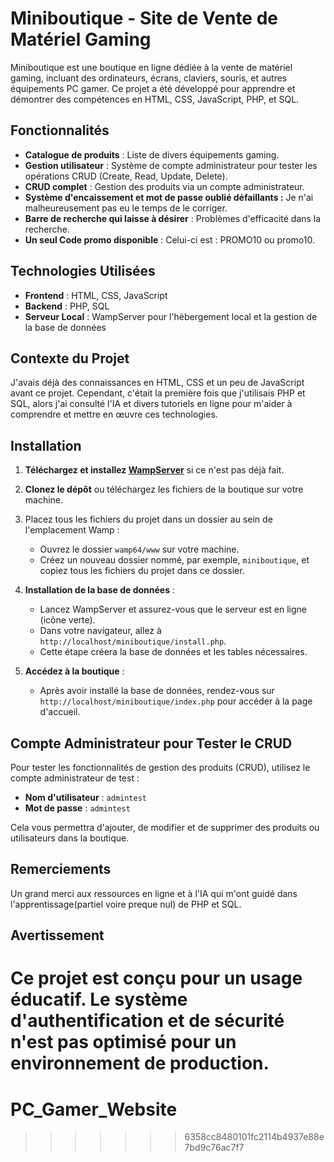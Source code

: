 # Miniboutique - Site de Vente de Matériel Gaming

Miniboutique est une boutique en ligne dédiée à la vente de matériel gaming, incluant des ordinateurs, écrans, claviers, souris, et autres équipements PC gamer. Ce projet a été développé pour apprendre et démontrer des compétences en HTML, CSS, JavaScript, PHP, et SQL.

## Fonctionnalités

- **Catalogue de produits** : Liste de divers équipements gaming.  
- **Gestion utilisateur** : Système de compte administrateur pour tester les opérations CRUD (Create, Read, Update, Delete).  
- **CRUD complet** : Gestion des produits via un compte administrateur.  
- **Système d'encaissement et mot de passe oublié défaillants :** Je n'ai malheureusement pas eu le temps de le corriger.  
- **Barre de recherche qui laisse à désirer** : Problèmes d'efficacité dans la recherche.  
- **Un seul Code promo disponible** : Celui-ci est : PROMO10 ou promo10. 


## Technologies Utilisées

- **Frontend** : HTML, CSS, JavaScript
- **Backend** : PHP, SQL
- **Serveur Local** : WampServer pour l'hébergement local et la gestion de la base de données

## Contexte du Projet

J'avais déjà des connaissances en HTML, CSS et un peu de JavaScript avant ce projet. Cependant, c'était la première fois que j'utilisais PHP et SQL, alors j'ai consulté l'IA et divers tutoriels en ligne pour m'aider à comprendre et mettre en œuvre ces technologies.

## Installation

1. **Téléchargez et installez [WampServer](https://www.wampserver.com/)** si ce n'est pas déjà fait.

2. **Clonez le dépôt** ou téléchargez les fichiers de la boutique sur votre machine.

3. Placez tous les fichiers du projet dans un dossier au sein de l'emplacement Wamp :
   - Ouvrez le dossier `wamp64/www` sur votre machine.
   - Créez un nouveau dossier nommé, par exemple, `miniboutique`, et copiez tous les fichiers du projet dans ce dossier.

4. **Installation de la base de données** :
   - Lancez WampServer et assurez-vous que le serveur est en ligne (icône verte).
   - Dans votre navigateur, allez à `http://localhost/miniboutique/install.php`.
   - Cette étape créera la base de données et les tables nécessaires.

5. **Accédez à la boutique** :
   - Après avoir installé la base de données, rendez-vous sur `http://localhost/miniboutique/index.php` pour accéder à la page d'accueil.

## Compte Administrateur pour Tester le CRUD

Pour tester les fonctionnalités de gestion des produits (CRUD), utilisez le compte administrateur de test :

- **Nom d'utilisateur** : `admintest`
- **Mot de passe** : `admintest`

Cela vous permettra d'ajouter, de modifier et de supprimer des produits ou utilisateurs dans la boutique.

## Remerciements

Un grand merci aux ressources en ligne et à l'IA qui m'ont guidé dans l'apprentissage(partiel voire preque nul) de PHP et SQL.

## Avertissement

Ce projet est conçu pour un usage éducatif. Le système d'authentification et de sécurité n'est pas optimisé pour un environnement de production.
=======
# PC_Gamer_Website
>>>>>>> 6358cc8480101fc2114b4937e88e7bd9c76ac7f7
